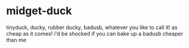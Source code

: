 # midget-duck
tinyduck, ducky, rubber ducky, badusb, whatever you like to call it! as cheap as it comes! i'd be shocked if you can bake up a badusb cheaper than me

